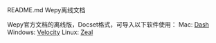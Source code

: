 README.md
Wepy离线文档

Wepy官方文档的离线版，Docset格式，可导入以下软件使用：
Mac: [Dash](https://kapeli.com/dash)
Windows: [Velocity](http://velocity.silverlakesoftware.com)
Linux: [Zeal](https://zealdocs.org/)